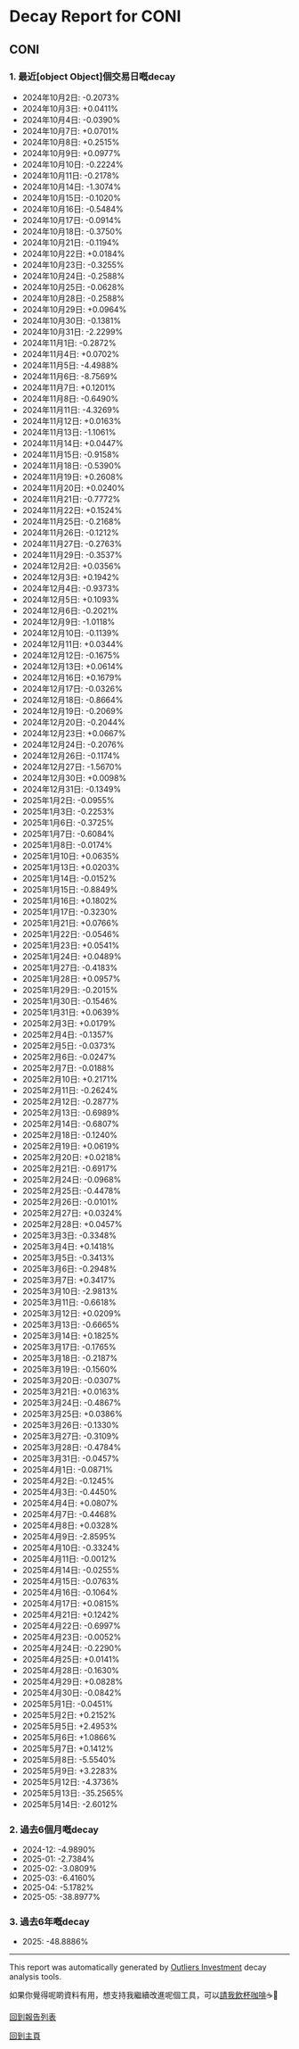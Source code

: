 # Decay Report for CONI

## CONI

### 1. 最近[object Object]個交易日嘅decay

- 2024年10月2日: -0.2073%
- 2024年10月3日: +0.0411%
- 2024年10月4日: -0.0390%
- 2024年10月7日: +0.0701%
- 2024年10月8日: +0.2515%
- 2024年10月9日: +0.0977%
- 2024年10月10日: -0.2224%
- 2024年10月11日: -0.2178%
- 2024年10月14日: -1.3074%
- 2024年10月15日: -0.1020%
- 2024年10月16日: -0.5484%
- 2024年10月17日: -0.0914%
- 2024年10月18日: -0.3750%
- 2024年10月21日: -0.1194%
- 2024年10月22日: +0.0184%
- 2024年10月23日: -0.3255%
- 2024年10月24日: -0.2588%
- 2024年10月25日: -0.0628%
- 2024年10月28日: -0.2588%
- 2024年10月29日: +0.0964%
- 2024年10月30日: -0.1381%
- 2024年10月31日: -2.2299%
- 2024年11月1日: -0.2872%
- 2024年11月4日: +0.0702%
- 2024年11月5日: -4.4988%
- 2024年11月6日: -8.7569%
- 2024年11月7日: +0.1201%
- 2024年11月8日: -0.6490%
- 2024年11月11日: -4.3269%
- 2024年11月12日: +0.0163%
- 2024年11月13日: -1.1061%
- 2024年11月14日: +0.0447%
- 2024年11月15日: -0.9158%
- 2024年11月18日: -0.5390%
- 2024年11月19日: +0.2608%
- 2024年11月20日: +0.0240%
- 2024年11月21日: -0.7772%
- 2024年11月22日: +0.1524%
- 2024年11月25日: -0.2168%
- 2024年11月26日: -0.1212%
- 2024年11月27日: -0.2763%
- 2024年11月29日: -0.3537%
- 2024年12月2日: +0.0356%
- 2024年12月3日: +0.1942%
- 2024年12月4日: -0.9373%
- 2024年12月5日: +0.1093%
- 2024年12月6日: -0.2021%
- 2024年12月9日: -1.0118%
- 2024年12月10日: -0.1139%
- 2024年12月11日: +0.0344%
- 2024年12月12日: -0.1675%
- 2024年12月13日: +0.0614%
- 2024年12月16日: +0.1679%
- 2024年12月17日: -0.0326%
- 2024年12月18日: -0.8664%
- 2024年12月19日: -0.2069%
- 2024年12月20日: -0.2044%
- 2024年12月23日: +0.0667%
- 2024年12月24日: -0.2076%
- 2024年12月26日: -0.1174%
- 2024年12月27日: -1.5670%
- 2024年12月30日: +0.0098%
- 2024年12月31日: -0.1349%
- 2025年1月2日: -0.0955%
- 2025年1月3日: -0.2253%
- 2025年1月6日: -0.3725%
- 2025年1月7日: -0.6084%
- 2025年1月8日: -0.0174%
- 2025年1月10日: +0.0635%
- 2025年1月13日: +0.0203%
- 2025年1月14日: -0.0152%
- 2025年1月15日: -0.8849%
- 2025年1月16日: +0.1802%
- 2025年1月17日: -0.3230%
- 2025年1月21日: +0.0766%
- 2025年1月22日: -0.0546%
- 2025年1月23日: +0.0541%
- 2025年1月24日: +0.0489%
- 2025年1月27日: -0.4183%
- 2025年1月28日: +0.0957%
- 2025年1月29日: -0.2015%
- 2025年1月30日: -0.1546%
- 2025年1月31日: +0.0639%
- 2025年2月3日: +0.0179%
- 2025年2月4日: -0.1357%
- 2025年2月5日: -0.0373%
- 2025年2月6日: -0.0247%
- 2025年2月7日: -0.0188%
- 2025年2月10日: +0.2171%
- 2025年2月11日: -0.2624%
- 2025年2月12日: -0.2877%
- 2025年2月13日: -0.6989%
- 2025年2月14日: -0.6807%
- 2025年2月18日: -0.1240%
- 2025年2月19日: +0.0619%
- 2025年2月20日: +0.0218%
- 2025年2月21日: -0.6917%
- 2025年2月24日: -0.0968%
- 2025年2月25日: -0.4478%
- 2025年2月26日: -0.0101%
- 2025年2月27日: +0.0324%
- 2025年2月28日: +0.0457%
- 2025年3月3日: -0.3348%
- 2025年3月4日: +0.1418%
- 2025年3月5日: -0.3413%
- 2025年3月6日: -0.2948%
- 2025年3月7日: +0.3417%
- 2025年3月10日: -2.9813%
- 2025年3月11日: -0.6618%
- 2025年3月12日: +0.0209%
- 2025年3月13日: -0.6665%
- 2025年3月14日: +0.1825%
- 2025年3月17日: -0.1765%
- 2025年3月18日: -0.2187%
- 2025年3月19日: -0.1560%
- 2025年3月20日: -0.0307%
- 2025年3月21日: +0.0163%
- 2025年3月24日: -0.4867%
- 2025年3月25日: +0.0386%
- 2025年3月26日: -0.1330%
- 2025年3月27日: -0.3109%
- 2025年3月28日: -0.4784%
- 2025年3月31日: -0.0457%
- 2025年4月1日: -0.0871%
- 2025年4月2日: -0.1245%
- 2025年4月3日: -0.4450%
- 2025年4月4日: +0.0807%
- 2025年4月7日: -0.4468%
- 2025年4月8日: +0.0328%
- 2025年4月9日: -2.8595%
- 2025年4月10日: -0.3324%
- 2025年4月11日: -0.0012%
- 2025年4月14日: -0.0255%
- 2025年4月15日: -0.0763%
- 2025年4月16日: -0.1064%
- 2025年4月17日: +0.0815%
- 2025年4月21日: +0.1242%
- 2025年4月22日: -0.6997%
- 2025年4月23日: -0.0052%
- 2025年4月24日: -0.2290%
- 2025年4月25日: +0.0141%
- 2025年4月28日: -0.1630%
- 2025年4月29日: +0.0828%
- 2025年4月30日: -0.0842%
- 2025年5月1日: -0.0451%
- 2025年5月2日: +0.2152%
- 2025年5月5日: +2.4953%
- 2025年5月6日: +1.0866%
- 2025年5月7日: +0.1412%
- 2025年5月8日: -5.5540%
- 2025年5月9日: +3.2283%
- 2025年5月12日: -4.3736%
- 2025年5月13日: -35.2565%
- 2025年5月14日: -2.6012%

### 2. 過去6個月嘅decay

- 2024-12: -4.9890%
- 2025-01: -2.7384%
- 2025-02: -3.0809%
- 2025-03: -6.4160%
- 2025-04: -5.1782%
- 2025-05: -38.8977%

### 3. 過去6年嘅decay

- 2025: -48.8886%

------------------------------
This report was automatically generated by [Outliers Investment](https://outliersecon.github.io/Outliers-Investment/) decay analysis tools.

如果你覺得呢啲資料有用，想支持我繼續改進呢個工具，可以[請我飲杯咖啡](https://buymeacoffee.com/outliersecon)☕🙏

[回到報告列表](https://outliersecon.github.io/Outliers-Investment/reports/reports_public)

[回到主頁](https://outliersecon.github.io/Outliers-Investment/)